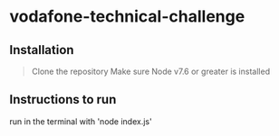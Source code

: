 # vodafone-technical-challenge

## Installation
>Clone the repository
>Make sure Node v7.6 or greater is installed

## Instructions to run 

run in the terminal with 'node index.js'

